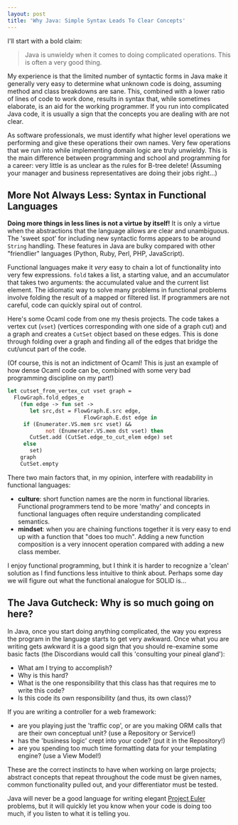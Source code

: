 ```yaml
---
layout: post
title: 'Why Java: Simple Syntax Leads To Clear Concepts'
---
```


I'll start with a bold claim:

<blockquote>Java is unwieldy when it comes to doing complicated operations.  This is often a very good thing.</blockquote>

My experience is that the limited number of syntactic forms in Java make it generally very easy to determine what unknown code is doing, assuming method and class breakdowns are sane.  This, combined with a lower ratio of lines of code to work done, results in syntax that, while sometimes elaborate, is an aid for the working programmer.  If you run into complicated Java code, it is usually a sign that the concepts you are dealing with are not clear.

As software professionals, we must identify what higher level operations we performing and give these operations their own names.  Very few operations that we run into while implementing domain logic are truly unwieldy.  This is the main difference between programming and school and programming for a career: very little is as unclear as the rules for B-tree delete! (Assuming your manager and business representatives are doing their jobs right...)

## More Not Always Less: Syntax in Functional Languages

**Doing more things in less lines is not a virtue by itself!**  It is only a virtue when the abstractions that the language allows are clear and unambiguous.  The 'sweet spot' for including new syntactic forms appears to be around `String` handling.  These features in Java are bulky compared with other "friendlier" languages (Python, Ruby, Perl, PHP, JavaScript).

Functional languages make it *very* easy to chain a lot of functionality into very few expressions.  `fold` takes a list, a starting value, and an accumulator that takes two arguments: the accumulated value and the current list element.  The idiomatic way to solve many problems in functional problems involve folding the result of a mapped or filtered list.  If programmers are not careful, code can quickly spiral out of control.

Here's some Ocaml code from one my thesis projects.  The code takes a vertex cut (`vset`) (vertices corresponding with one side of a graph cut) and a graph and creates a `CutSet` object based on these edges.  This is done through folding over a graph and finding all of the edges that bridge the cut/uncut part of the code.

(Of course, this is not an indictment of Ocaml!  This is just an example of how dense Ocaml code can be, combined with some very bad programming discipline on my part!)

```ocaml
let cutset_from_vertex_cut vset graph =
  FlowGraph.fold_edges_e
    (fun edge -> fun set ->
       let src,dst = FlowGraph.E.src edge,
                        FlowGraph.E.dst edge in
	 if (Enumerater.VS.mem src vset) &&
            not (Enumerater.VS.mem dst vset) then
	   CutSet.add (CutSet.edge_to_cut_elem edge) set
	 else
	   set)
    graph
    CutSet.empty
```

There two main factors that, in my opinion, interfere with readability in functional languages:

* **culture**: short function names are the norm in functional libraries.  Functional programmers tend to be more 'mathy' and concepts in functional languages often require understanding complicated semantics.
* **mindset**: when you are chaining functions together it is very easy to end up with a function that "does too much".  Adding a new function composition is a very innocent operation compared with adding a new class member.

I enjoy functional programming, but I think it is harder to recognize a 'clean' solution as I find functions less intuitive to think about.  Perhaps some day we will figure out what the functional analogue for SOLID is...

## The Java Gutcheck: Why is so much going on here?

In Java, once you start doing anything complicated, the way you express the program in the language starts to get very awkward.  Once what you are writing gets awkward it is a good sign that you should re-examine some basic facts (the Discordians would call this 'consulting your pineal gland'):

* What am I trying to accomplish?
* Why is this hard?
* What is the one responsibility that this class has that requires me to write this code?
* Is this code its own responsibility (and thus, its own class)?

If you are writing a controller for a web framework:

* are you playing just the 'traffic cop', or are you making ORM calls that are their own conceptual unit? (use a Repository or Service!)
* has the 'business logic' crept into your code?  (put it in the Repository!)
* are you spending too much time formatting data for your templating engine? (use a View Model!)

These are the correct instincts to have when working on large projects; abstract concepts that repeat throughout the code must be given names, common functionality pulled out, and your differentiator must be tested.

Java will never be a good language for writing elegant [Project Euler](http://projecteuler.net/) problems, but it will quickly let you know when your code is doing too much, if you listen to what it is telling you.
